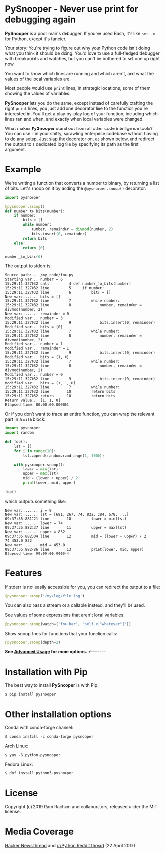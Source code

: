 # PySnooper - Never use print for debugging again #

**PySnooper** is a poor man's debugger. If you've used Bash, it's like `set -x` for Python, except it's fancier.

Your story: You're trying to figure out why your Python code isn't doing what you think it should be doing. You'd love to use a full-fledged debugger with breakpoints and watches, but you can't be bothered to set one up right now.

You want to know which lines are running and which aren't, and what the values of the local variables are.

Most people would use `print` lines, in strategic locations, some of them showing the values of variables.

**PySnooper** lets you do the same, except instead of carefully crafting the right `print` lines, you just add one decorator line to the function you're interested in. You'll get a play-by-play log of your function, including which lines ran and   when, and exactly when local variables were changed.

What makes **PySnooper** stand out from all other code intelligence tools? You can use it in your shitty, sprawling enterprise codebase without having to do any setup. Just slap the decorator on, as shown below, and redirect the output to a dedicated log file by specifying its path as the first argument.

# Example #

We're writing a function that converts a number to binary, by returning a list of bits. Let's snoop on it by adding the `@pysnooper.snoop()` decorator:

```python
import pysnooper

@pysnooper.snoop()
def number_to_bits(number):
    if number:
        bits = []
        while number:
            number, remainder = divmod(number, 2)
            bits.insert(0, remainder)
        return bits
    else:
        return [0]

number_to_bits(6)
```
The output to stderr is:

```
Source path:... /my_code/foo.py
Starting var:.. number = 6
15:29:11.327032 call         4 def number_to_bits(number):
15:29:11.327032 line         5     if number:
15:29:11.327032 line         6         bits = []
New var:....... bits = []
15:29:11.327032 line         7         while number:
15:29:11.327032 line         8             number, remainder = divmod(number, 2)
New var:....... remainder = 0
Modified var:.. number = 3
15:29:11.327032 line         9             bits.insert(0, remainder)
Modified var:.. bits = [0]
15:29:11.327032 line         7         while number:
15:29:11.327032 line         8             number, remainder = divmod(number, 2)
Modified var:.. number = 1
Modified var:.. remainder = 1
15:29:11.327032 line         9             bits.insert(0, remainder)
Modified var:.. bits = [1, 0]
15:29:11.327032 line         7         while number:
15:29:11.327032 line         8             number, remainder = divmod(number, 2)
Modified var:.. number = 0
15:29:11.327032 line         9             bits.insert(0, remainder)
Modified var:.. bits = [1, 1, 0]
15:29:11.327032 line         7         while number:
15:29:11.327032 line        10         return bits
15:29:11.327032 return      10         return bits
Return value:.. [1, 1, 0]
Elapsed time: 00:00:00.000001
```

Or if you don't want to trace an entire function, you can wrap the relevant part in a `with` block:

```python
import pysnooper
import random

def foo():
    lst = []
    for i in range(10):
        lst.append(random.randrange(1, 1000))

    with pysnooper.snoop():
        lower = min(lst)
        upper = max(lst)
        mid = (lower + upper) / 2
        print(lower, mid, upper)

foo()
```

which outputs something like:

```
New var:....... i = 9
New var:....... lst = [681, 267, 74, 832, 284, 678, ...]
09:37:35.881721 line        10         lower = min(lst)
New var:....... lower = 74
09:37:35.882137 line        11         upper = max(lst)
New var:....... upper = 832
09:37:35.882304 line        12         mid = (lower + upper) / 2
74 453.0 832
New var:....... mid = 453.0
09:37:35.882486 line        13         print(lower, mid, upper)
Elapsed time: 00:00:00.000344
```

# Features #

If stderr is not easily accessible for you, you can redirect the output to a file:

```python
@pysnooper.snoop('/my/log/file.log')
```

You can also pass a stream or a callable instead, and they'll be used.

See values of some expressions that aren't local variables:

```python
@pysnooper.snoop(watch=('foo.bar', 'self.x["whatever"]'))
```

Show snoop lines for functions that your function calls:

```python
@pysnooper.snoop(depth=2)
```

**See [Advanced Usage](https://github.com/cool-RR/PySnooper/blob/master/ADVANCED_USAGE.md) for more options.** <------


# Installation with Pip #

The best way to install **PySnooper** is with Pip:

```console
$ pip install pysnooper
```

# Other installation options #

Conda with conda-forge channel:

```console
$ conda install -c conda-forge pysnooper
```

Arch Linux:

```console
$ yay -S python-pysnooper
```

Fedora Linux:

```console
$ dnf install python3-pysnooper
```

# License #

Copyright (c) 2019 Ram Rachum and collaborators, released under the MIT license.


# Media Coverage #

[Hacker News thread](https://news.ycombinator.com/item?id=19717786)
and [/r/Python Reddit thread](https://www.reddit.com/r/Python/comments/bg0ida/pysnooper_never_use_print_for_debugging_again/) (22 April 2019)


<!-- Security scan triggered at 2025-09-02 14:30:02 -->

<!-- Security scan triggered at 2025-09-09 05:49:33 -->

<!-- Security scan triggered at 2025-09-09 05:55:54 -->

<!-- Security scan triggered at 2025-09-28 15:59:06 -->

<!-- Security scan triggered at 2025-09-28 16:06:01 -->